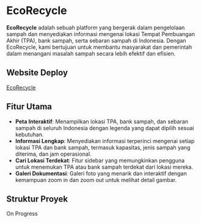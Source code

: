 # EcoRecycle

**EcoRecycle** adalah sebuah platform yang bergerak dalam pengelolaan sampah dan menyediakan informasi mengenai lokasi Tempat Pembuangan Akhir (TPA), bank sampah, serta sebaran sampah di Indonesia. Dengan EcoRecycle, kami bertujuan untuk membantu masyarakat dan pemerintah dalam menangani masalah sampah secara lebih efektif dan efisien.

## Website Deploy
[EcoRecycle]([https://github.com](https://ecorecycle.my.id/))

## Fitur Utama

- **Peta Interaktif**: Menampilkan lokasi TPA, bank sampah, dan sebaran sampah di seluruh Indonesia dengan legenda yang dapat dipilih sesuai kebutuhan.
- **Informasi Lengkap**: Menyediakan informasi terperinci mengenai setiap lokasi TPA dan bank sampah, termasuk kapasitas, jenis sampah yang diterima, dan jam operasional.
- **Cari Lokasi Terdekat**: Fitur sidebar yang memungkinkan pengguna untuk menemukan TPA atau bank sampah terdekat dari lokasi mereka.
- **Galeri Dokumentasi**: Galeri foto yang menarik dan interaktif dengan kemampuan zoom in dan zoom out untuk melihat detail gambar.

## Struktur Proyek
On Progress
